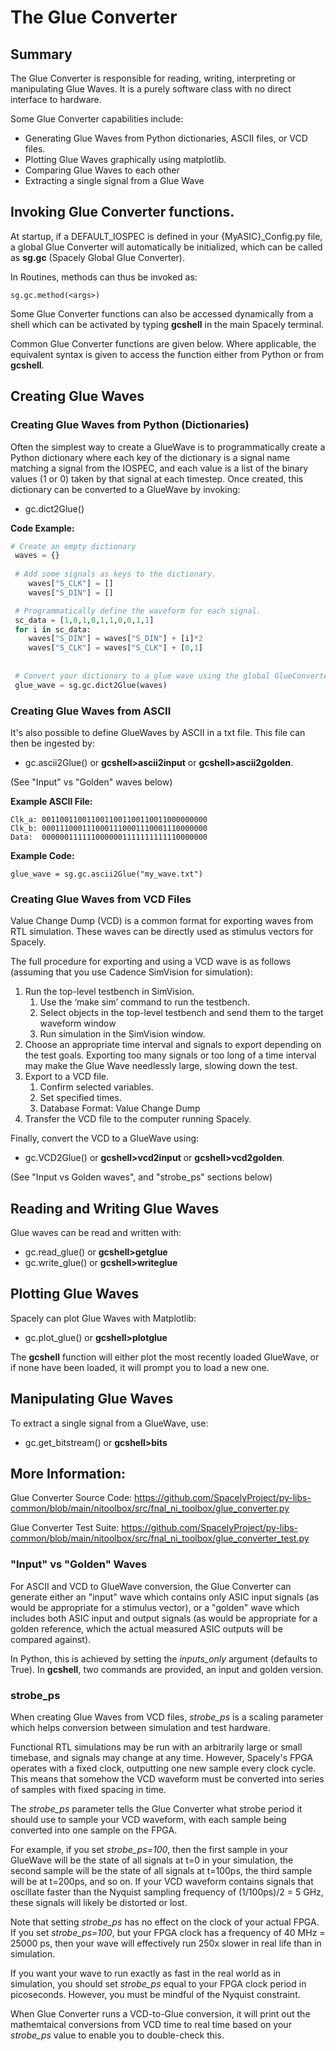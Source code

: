 # The Glue Converter

## Summary

 The Glue Converter is responsible for reading, writing, interpreting or manipulating Glue Waves. It is a purely software class with no direct interface to hardware. 
 
 Some Glue Converter capabilities include:
 - Generating Glue Waves from Python dictionaries, ASCII files, or VCD files.
 - Plotting Glue Waves graphically using matplotlib.
 - Comparing Glue Waves to each other
 - Extracting a single signal from a Glue Wave
 
 
## Invoking Glue Converter functions. 

 At startup, if a DEFAULT_IOSPEC is defined in your {MyASIC}_Config.py file, a global Glue Converter will automatically be initialized, which can be called as **sg.gc** (Spacely Global Glue Converter).
 
 In Routines, methods can thus be invoked as:
 ```
 sg.gc.method(<args>)
 ```
 
 Some Glue Converter functions can also be accessed dynamically from a shell which can be activated by typing **gcshell** in the main Spacely terminal. 
 
 Common Glue Converter functions are given below. Where applicable, the equivalent syntax is given to access the function either from Python or from **gcshell**. 
 
## Creating Glue Waves 
 
### Creating Glue Waves from Python (Dictionaries)
 
Often the simplest way to create a GlueWave is to programmatically create a Python dictionary where each key of the dictionary is a signal name matching a signal from the IOSPEC, and each value is a list of the binary values (1 or 0) taken by that signal at each timestep. Once created, this dictionary can be converted to a GlueWave by invoking:  

- gc.dict2Glue()

**Code Example:**
```python
# Create an empty dictionary
 waves = {}
        
 # Add some signals as keys to the dictionary.
    waves["S_CLK"] = []
    waves["S_DIN"] = []

 # Programmatically define the waveform for each signal.
 sc_data = [1,0,1,0,1,1,0,0,1,1]
 for i in sc_data:
    waves["S_DIN"] = waves["S_DIN"] + [i]*2
    waves["S_CLK"] = waves["S_CLK"] + [0,1]
	
 
 # Convert your dictionary to a glue wave using the global GlueConverter instance.
 glue_wave = sg.gc.dict2Glue(waves)
 ```
 
 
### Creating Glue Waves from ASCII

It's also possible to define GlueWaves by ASCII in a txt file. This file can then be ingested by:

- gc.ascii2Glue() or **gcshell>ascii2input** or **gcshell>ascii2golden**. 

(See "Input" vs "Golden" waves below)

**Example ASCII File:**
```
Clk_a: 0011001100110011001100110011000000000
Clk_b: 0001110001110001110001110001110000000
Data:  0000001111110000001111111111110000000
```

**Example Code:**
```
glue_wave = sg.gc.ascii2Glue("my_wave.txt")
```

### Creating Glue Waves from VCD Files
 
Value Change Dump (VCD) is a common format for exporting waves from RTL simulation. These waves can be directly used as stimulus vectors for Spacely. 

The full procedure for exporting and using a VCD wave is as follows (assuming that you use Cadence SimVision for simulation):

1. Run the top-level testbench in SimVision.
	1. Use the ‘make sim’ command to run the testbench.
	2. Select objects in the top-level testbench and send them to the target waveform window  
	3. Run simulation in the SimVision window.
2. Choose an appropriate time interval and signals to export depending on the test goals. Exporting too many signals or too long of a time interval may make the Glue Wave needlessly large, slowing down the test.
3. Export to a VCD file.
	1. Confirm selected variables.
	2. Set specified times.
	3. Database Format: Value Change Dump
4. Transfer the VCD file to the computer running Spacely.

Finally, convert the VCD to a GlueWave using: 
 
- gc.VCD2Glue() or **gcshell>vcd2input** or **gcshell>vcd2golden**.

(See "Input vs Golden waves", and "strobe_ps" sections below)
 
## Reading and Writing Glue Waves
 
Glue waves can be read and written with:

- gc.read_glue()  or **gcshell>getglue**
- gc.write_glue() or **gcshell>writeglue**


## Plotting Glue Waves

Spacely can plot Glue Waves with Matplotlib:

- gc.plot_glue() or **gcshell>plotglue**

The **gcshell** function will either plot the most recently loaded GlueWave, or if none have been loaded, it will prompt you to load a new one. 


## Manipulating Glue Waves

To extract a single signal from a GlueWave, use:

- gc.get_bitstream() or **gcshell>bits**


## More Information:

Glue Converter Source Code: https://github.com/SpacelyProject/py-libs-common/blob/main/nitoolbox/src/fnal_ni_toolbox/glue_converter.py

Glue Converter Test Suite: https://github.com/SpacelyProject/py-libs-common/blob/main/nitoolbox/src/fnal_ni_toolbox/glue_converter_test.py


### "Input" vs "Golden" Waves

For ASCII and VCD to GlueWave conversion, the Glue Converter can generate either an "input" wave which contains only ASIC input signals (as would be appropriate for a stimulus vector), or a "golden" wave which includes both ASIC input and output signals (as would be appropriate for a golden reference, which the actual measured ASIC outputs will be compared against). 

In Python, this is achieved by setting the *inputs_only* argument (defaults to True). In **gcshell**, two commands are provided, an input and golden version. 


### strobe_ps

When creating Glue Waves from VCD files, *strobe_ps* is a scaling parameter which helps conversion between simulation and test hardware.

Functional RTL simulations may be run with an arbitrarily large or small timebase, and signals may change at any time. However, Spacely's FPGA operates with a fixed clock, outputting one new sample every clock cycle. This means that somehow the VCD waveform must be converted into series of samples with fixed spacing in time. 

The *strobe_ps* parameter tells the Glue Converter what strobe period it should use to sample your VCD waveform, with each sample being converted into one sample on the FPGA. 

For example, if you set *strobe_ps=100*, then the first sample in your GlueWave will be the state of all signals at t=0 in your simulation, the second sample will be the state of all signals at t=100ps, the third sample will be at t=200ps, and so on. If your VCD waveform contains signals that oscillate faster than the Nyquist sampling frequency of (1/100ps)/2 = 5 GHz, these signals will likely be distorted or lost. 

Note that setting *strobe_ps* has no effect on the clock of your actual FPGA. If you set *strobe_ps=100*, but your FPGA clock has a frequency of 40 MHz = 25000 ps, then your wave will effectively run 250x slower in real life than in simulation. 

If you want your wave to run exactly as fast in the real world as in simulation, you should set *strobe_ps* equal to your FPGA clock period in picoseconds. However, you must be mindful of the Nyquist constraint. 

When Glue Converter runs a VCD-to-Glue conversion, it will print out the mathemtaical conversions from VCD time to real time based on your *strobe_ps* value to enable you to double-check this.